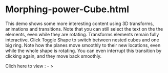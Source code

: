 # Morphing-power-Cube.html
This demo shows some more interesting content using 3D transforms, animations and transitions. Note that you can still select the text on the the elements, even while they are rotating. Transforms elements remain fully interactive.  Click Toggle Shape to switch between nested cubes and one big ring. Note how the planes move smoothly to their new locations, even while the whole shape is rotating. You can even interrupt this transition by clicking again, and they move back smoothly.


Clich here to view : - > 
